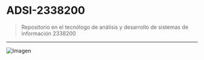 # ADSI-2338200
> Repositorio en el tecnólogo de análisis y desarrollo de sistemas de información 2338200
--- 
![Imagen](https://i.pinimg.com/originals/15/e7/e3/15e7e300166c962d3b8a22f60b5cac9e.gif)